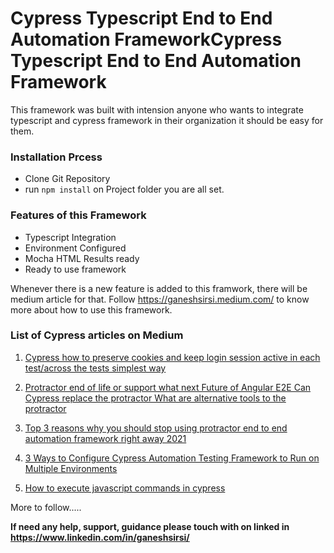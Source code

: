 # Cypress Typescript End to End Automation FrameworkCypress Typescript End to End Automation Framework

This framework was built with intension anyone who wants to integrate typescript and cypress framework in their organization it should be easy for them.

### Installation Prcess
-  Clone Git Repository
- run `npm install`  on Project folder
you are all set.

### Features of this Framework
- Typescript Integration
- Environment Configured 
- Mocha HTML Results ready
- Ready to use framework


Whenever there is a new feature is added to this framwork, there will be medium article for that. Follow https://ganeshsirsi.medium.com/ to know more about how to use this framework.

### List of Cypress articles on Medium
1. [Cypress how to preserve cookies and keep login session active in each test/across the tests simplest way](https://ganeshsirsi.medium.com/cypress-how-to-preserve-cookies-and-keep-login-session-active-in-each-test-simplest-way-717bbc11adf7 "Cypress how to preserve cookies and keep login session active in each test/across the tests simplest way")

2. [Protractor end of life or support what next Future of Angular E2E Can Cypress replace the protractor What are alternative tools to the protractor](https://ganeshsirsi.medium.com/protractor-end-of-life-what-next-can-cypress-replace-the-protractor-3c58c0ecbb1c "Protractor end of life or support what next Future of Angular E2E Can Cypress replace the protractor What are alternative tools to the protractor")

3. [Top 3 reasons why you should stop using protractor end to end automation framework right away 2021](https://ganeshsirsi.medium.com/top-3-reasons-why-you-should-stop-using-protractor-end-to-end-automation-framework-right-away-2021-d9ebbaa43dce "Top 3 reasons why you should stop using protractor end to end automation framework right away 2021")

4. [3 Ways to Configure Cypress Automation Testing Framework to Run on Multiple Environments](https://ganeshsirsi.medium.com/3-ways-to-configure-cypress-automation-testing-framework-to-run-on-multiple-environments-4e0f315907f1 "3 Ways to Configure Cypress Automation Testing Framework to Run on Multiple Environments")

5. [How to execute javascript commands in cypress](https://ganeshsirsi.medium.com/how-to-execute-javascript-commands-in-cypress-2154897b1b23 "How to execute javascript commands in cypress")

More to follow.....

**If need any help, support, guidance please touch with on linked in
https://www.linkedin.com/in/ganeshsirsi/**
